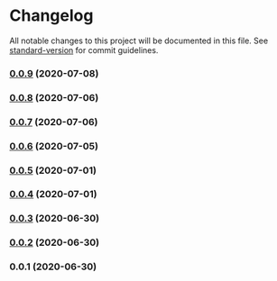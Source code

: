 # Changelog

All notable changes to this project will be documented in this file. See [standard-version](https://github.com/conventional-changelog/standard-version) for commit guidelines.

### [0.0.9](http://github.com///compare/v0.0.8...v0.0.9) (2020-07-08)

### [0.0.8](http://github.com///compare/v0.0.7...v0.0.8) (2020-07-06)

### [0.0.7](http://github.com///compare/v0.0.6...v0.0.7) (2020-07-06)

### [0.0.6](http://github.com///compare/v0.0.5...v0.0.6) (2020-07-05)

### [0.0.5](http://github.com///compare/v0.0.4...v0.0.5) (2020-07-01)

### [0.0.4](http://github.com///compare/v0.0.3...v0.0.4) (2020-07-01)

### [0.0.3](http://github.com///compare/v0.0.2...v0.0.3) (2020-06-30)

### [0.0.2](http://github.com///compare/v0.0.1...v0.0.2) (2020-06-30)

### 0.0.1 (2020-06-30)
